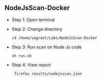 ## NodeJsScan-Docker
* Step 1: Open terminal
* Step 2: Change directory

	 `cd /home/vagrant/Labs/NodeJsScan-Docker`
* Step 3: Run scan on Node Js code
	
	`sh run.sh`	
	
* Step 4:	View report

	` firefox results/nodejsscan.json`	
	


